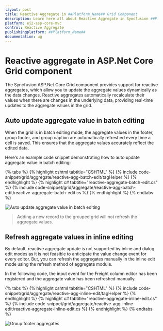 ```yaml
---
layout: post
title: Reactive Aggregate in ##Platform_Name## Grid Component
description: Learn here all about Reactive Aggregate in Syncfusion ##Platform_Name## Grid component of Syncfusion Essential JS 2 and more.
platform: ej2-asp-core-mvc
control: Reactive Aggregate
publishingplatform: ##Platform_Name##
documentation: ug
---
```


# Reactive aggregate in ASP.Net Core Grid component

The Syncfusion ASP.Net Core Grid component provides support for reactive aggregates, which allow you to update the aggregate values dynamically as the data changes. Reactive aggregates automatically recalculate their values when there are changes in the underlying data, providing real-time updates to the aggregate values in the grid.

## Auto update aggregate value in batch editing

When the grid is in batch editing mode, the aggregate values in the footer, group footer, and group caption are automatically refreshed every time a cell is saved. This ensures that the aggregate values accurately reflect the edited data.

Here's an example code snippet demonstrating how to auto update aggregate value in batch editing:

{% tabs %}
{% highlight cshtml tabtitle="CSHTML" %}
{% include code-snippet/grid/aggregate/reactive-agg-batch-edit/tagHelper %}
{% endhighlight %}
{% highlight c# tabtitle="reactive-aggregate-batch-edit.cs" %}
{% include code-snippet/grid/aggregate/reactive-agg-batch-edit/reactive-aggregate-batch-edit.cs %}
{% endhighlight %}
{% endtabs %}

![Auto update aggregate value in batch editing](../images/aggregates/aggregate-batch.gif)

> Adding a new record to the grouped grid will not refresh the aggregate values.

## Refresh aggregate values in inline editing

By default, reactive aggregate update is not supported by inline and dialog edit modes as it is not feasible to anticipate the value change event for every editor. But, you can refresh the aggregates manually in the inline edit mode using the refresh method of aggregate module.

In the following code, the input event for the Freight column editor has been registered and the aggregate value has been refreshed manually.

{% tabs %}
{% highlight cshtml tabtitle="CSHTML" %}
{% include code-snippet/grid/aggregate/reactive-agg-inline-edit/tagHelper %}
{% endhighlight %}
{% highlight c# tabtitle="reactive-aggregate-inline-edit.cs" %}
{% include code-snippet/grid/aggregate/reactive-agg-inline-edit/reactive-aggregate-inline-edit.cs %}
{% endhighlight %}
{% endtabs %}

![Group footer aggregates](../images/aggregates/inline.gif)
